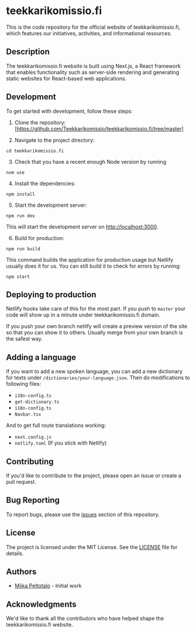 # teekkarikomissio.fi

This is the code repository for the official website of teekkarikomissio.fi, which features our initiatives, activities, and informational resources.

## Description

The teekkarikomissio.fi website is built using Next.js, a React framework that enables functionality such as server-side rendering and generating static websites for React-based web applications.

## Development

To get started with development, follow these steps:

1. Clone the repository:
[https://github.com/Teekkarikomissio/teekkarikomissio.fi/tree/master]

2. Navigate to the project directory:

`cd teekkarikomissio.fi`

3. Check that you have a recent enough Node version by running 

`nvm use`

4. Install the dependencies:

`npm install`

5. Start the development server:

`npm run dev`

This will start the development server on [http://localhost:3000](http://localhost:3000).

6. Build for production:

`npm run build`

This command builds the application for production usage but Netlify usually does it for us. You can still build it to check for errors by running:

`npm start`

## Deploying to production

Netlify hooks take care of this for the most part. If you push to `master` your code will show up in a minute under teekkarikomissio.fi domain.

If you push your own branch netlify will create a preview version of the site so that you can show it to others. Usually merge from your own branch is the safest way.

## Adding a language

If you want to add a new spoken language, you can add a new dictionary for texts under `/dictionaries/your-language.json`. Then do modifications to following files:
- `i18n-config.ts`
- `get-dictionary.ts`
- `i18n-config.ts`
- `Navbar.tsx`

And to get full route translations working:
- `next.config.js`
- `netlify.toml` (If you stick with Netlify)

## Contributing

If you'd like to contribute to the project, please open an issue or create a pull request.

## Bug Reporting

To report bugs, please use the [issues](https://github.com/Teekkarikomissio/teekkarikomissio.fi/issues) section of this repository.

## License

The project is licensed under the MIT License. See the [LICENSE](https://github.com/Teekkarikomissio/teekkarikomissio.fi/blob/master/LICENSE) file for details.

## Authors

- [Miika Peltotalo](https://github.com/miipel) - Initial work

## Acknowledgments

We'd like to thank all the contributors who have helped shape the teekkarikomissio.fi website.
